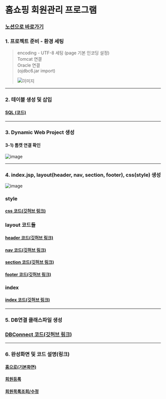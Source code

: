 # 홈쇼핑 회원관리 프로그램

### [노션으로 바로가기](https://minjun11.notion.site/125741c29a7b4932a583bac62366bf4a?pvs=4)

### 1. 프로젝트 준비 - 환경 세팅

> encoding - UTF-8 세팅 (page 기본 인코딩 설정) <br>
Tomcat 연결 <br>
Oracle 연결 <br>
(ojdbc6.jar import)
> 
> 
> ![이미지](https://github.com/Qnd1101/Shoppingmall_Problem_Explanation/assets/107795830/19693a8b-7189-4e6c-95c9-1643b6d2b13b)


---

### 2. 테이블 생성 및 삽입

#### [SQL (코드)](https://github.com/Qnd1101/Shoppingmall_Problem_Explanation/blob/main/src/main/webapp/sqlFile.sql)

---

### 3. Dynamic Web Project 생성

#### 3-1) 톰캣 연결 확인

![image](https://github.com/Qnd1101/Shoppingmall_Problem_Explanation/assets/107795830/e4a40497-ef09-4f9c-a943-f17fba22e091)


---

### 4. index.jsp, layout(header, nav, section, footer), css(style) 생성

![image](https://github.com/Qnd1101/Shoppingmall_Problem_Explanation/assets/107795830/869a17e3-f105-4b95-be26-f9327a831e30)

### style
#### [css 코드(깃허브 링크)](https://github.com/Qnd1101/Shoppingmall_Problem_Explanation/blob/main/src/main/webapp/css/style.css)

### layout 코드들
#### [header 코드(깃허브 링크)](https://github.com/Qnd1101/Shoppingmall_Problem_Explanation/blob/main/src/main/webapp/layout/header.jsp)

#### [nav 코드(깃허브 링크)](https://github.com/Qnd1101/Shoppingmall_Problem_Explanation/blob/main/src/main/webapp/layout/nav.jsp)

#### [section 코드(깃허브 링크)](https://github.com/Qnd1101/Shoppingmall_Problem_Explanation/blob/main/src/main/webapp/layout/section.jsp)

#### [footer 코드(깃허브 링크)](https://github.com/Qnd1101/Shoppingmall_Problem_Explanation/blob/main/src/main/webapp/layout/footer.jsp)

### index
#### [index 코드(깃허브 링크)](https://github.com/Qnd1101/Shoppingmall_Problem_Explanation/blob/main/src/main/webapp/index.jsp)

---

### 5. DB연결 클래스파일 생성

### [DBConnect 코드(깃허브 링크)](https://github.com/Qnd1101/Shoppingmall_Problem_Explanation/blob/main/src/main/java/DB/DBConnect.java)

---

### 6. 완성화면 및 코드 설명(링크)

#### [홈으로(기본화면)](https://github.com/Qnd1101/Shoppingmall_Problem_Explanation/tree/main/%ED%99%88%EC%9C%BC%EB%A1%9C(index.jsp))

#### [회원등록](https://github.com/Qnd1101/Shoppingmall_Problem_Explanation/tree/main/%ED%9A%8C%EC%9B%90%EB%93%B1%EB%A1%9D(join.jsp))

#### [회원목록조회/수정](https://github.com/Qnd1101/Shoppingmall_Problem_Explanation/tree/main/%ED%9A%8C%EC%9B%90%EB%AA%A9%EB%A1%9D%EC%A1%B0%ED%9A%8C_%EC%88%98%EC%A0%95(member_list.jsp))

#### []()












